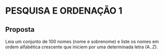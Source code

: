 # PESQUISA E ORDENAÇÃO 1

## Proposta

Leia um conjunto de 100 nomes (nome e sobrenome) e liste os nomes em ordem
alfabética crescente que iniciem por uma determinada letra (A..Z).